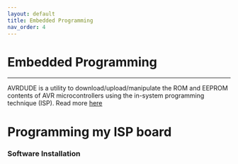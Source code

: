 ```yaml
---
layout: default
title: Embedded Programming
nav_order: 4
---
```


# Embedded Programming
---

AVRDUDE is a utility to download/upload/manipulate the ROM and EEPROM contents of AVR microcontrollers using the in-system programming technique (ISP). Read more [here](http://www.nongnu.org/avrdude/)

# Programming my ISP board

### Software Installation



